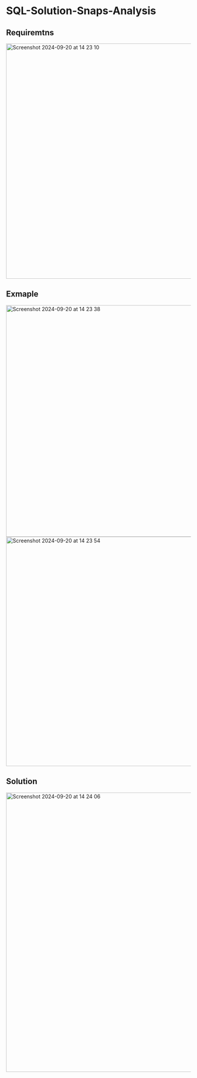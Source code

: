 # SQL-Solution-Snaps-Analysis

## Requiremtns

<img width="640" alt="Screenshot 2024-09-20 at 14 23 10" src="https://github.com/user-attachments/assets/55621885-4634-4d53-9b04-a30e2ccb058b">


## Exmaple

<img width="630" alt="Screenshot 2024-09-20 at 14 23 38" src="https://github.com/user-attachments/assets/3bab1b47-33a0-4a36-9198-411f85de307b">

<img width="624" alt="Screenshot 2024-09-20 at 14 23 54" src="https://github.com/user-attachments/assets/078c4515-2600-4e60-a18d-f82ad6e73178">

## Solution
<img width="760" alt="Screenshot 2024-09-20 at 14 24 06" src="https://github.com/user-attachments/assets/54dd265b-de93-4cfe-91d1-ad13fe4fa076">
